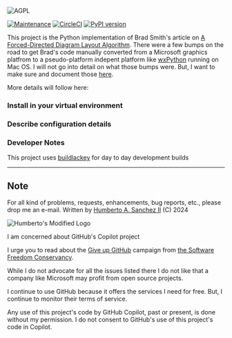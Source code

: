 ![](https://github.com/hasii2011/code-ally-basic/blob/master/developer/agpl-license-web-badge-version-2-256x48.png "AGPL")

[![Maintenance](https://img.shields.io/badge/Maintained%3F-yes-green.svg)](https://GitHub.com/Naereen/StrapDown.js/graphs/commit-activity)
[![CircleCI](https://dl.circleci.com/status-badge/img/gh/hasii2011/pyutmodelv2/tree/master.svg?style=shield)](https://dl.circleci.com/status-badge/redirect/gh/hasii2011/pyutmodelv2/tree/master)
[![PyPI version](https://badge.fury.io/py/pyutmodelv2.svg)](https://badge.fury.io/py/pyutmodelv2)



This project is the Python implementation of Brad Smith's article on [A Forced-Directed Diagram Layout Algorithm](https://www.brad-smith.info/blog/archives/129).  There were a few bumps on the road to get Brad's code manually converted from a Microsoft graphics platfrom to a pseudo-platform indepent platform like [wxPython](https://wxpython.org) running on Mac OS.  I will not go into detail on what those bumps were.  But, I want to make sure and document those [here](https://hsanchezii.wordpress.com).



More details will follow here:

### Install in your virtual environment

### Describe configuration details

### Developer Notes

This project uses [buildlackey](https://github.com/hasii2011/buildlackey) for day to day development builds

___

## Note
For all kind of problems, requests, enhancements, bug reports, etc.,
please drop me an e-mail.
Written by <a href="mailto:email@humberto.a.sanchez.ii@gmail.com?subject=Hello Humberto">Humberto A. Sanchez II</a>  (C) 2024



![Humberto's Modified Logo](https://raw.githubusercontent.com/wiki/hasii2011/gittodoistclone/images/SillyGitHub.png)

I am concerned about GitHub's Copilot project



I urge you to read about the
[Give up GitHub](https://GiveUpGitHub.org) campaign from
[the Software Freedom Conservancy](https://sfconservancy.org).

While I do not advocate for all the issues listed there I do not like that
a company like Microsoft may profit from open source projects.

I continue to use GitHub because it offers the services I need for free.  But, I continue
to monitor their terms of service.

Any use of this project's code by GitHub Copilot, past or present, is done
without my permission.  I do not consent to GitHub's use of this project's
code in Copilot.
